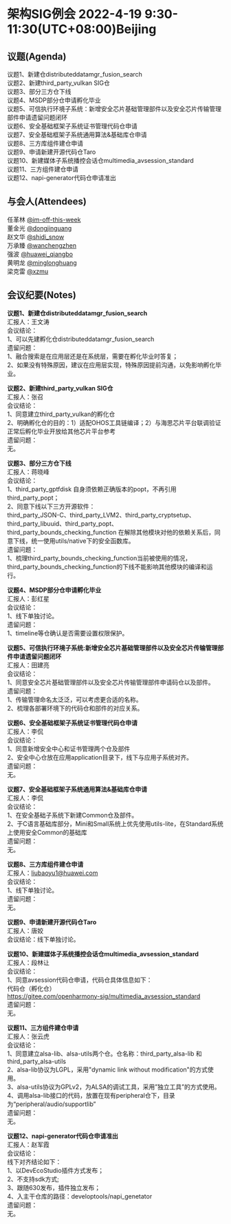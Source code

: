 # 架构SIG例会 2022-4-19 9:30-11:30(UTC+08:00)Beijing

## 议题(Agenda)

议题1、新建仓distributeddatamgr_fusion_search  
议题2、新建third_party_vulkan SIG仓  
议题3、部分三方仓下线  
议题4、MSDP部分仓申请孵化毕业  
议题5、可信执行环境子系统：新增安全芯片基础管理部件以及安全芯片传输管理部件申请遗留问题闭环  
议题6、安全基础框架子系统证书管理代码仓申请  
议题7、安全基础框架子系统通用算法&基础库仓申请  
议题8、三方库组件建仓申请  
议题9、申请新建开源代码仓Taro  
议题10、新建媒体子系统播控会话仓multimedia_avsession_standard  
议题11、三方组件建仓申请  
议题12、napi-generator代码仓申请准出  

## 与会人(Attendees)

任革林 [@im-off-this-week](https://gitee.com/im-off-this-week)  
董金光 [@dongjinguang](https://gitee.com/dongjinguang)  
赵文华 [@shidi_snow](https://gitee.com/shidi_snow)  
万承臻 [@wanchengzhen](https://gitee.com/wanchengzhen)  
强波   [@huawei_qiangbo](https://gitee.com/huawei_qiangbo)  
黄明龙 [@minglonghuang](https://gitee.com/minglonghuang)  
梁克雷 [@xzmu](https://gitee.com/xzmu)  

## 会议纪要(Notes)

**议题1、新建仓distributeddatamgr_fusion_search**  
汇报人：王文涛  
会议结论：  
1、可以先建孵化仓distributeddatamgr_fusion_search  
遗留问题：  
1、融合搜索是在应用层还是在系统层，需要在孵化毕业时答复；  
2、如果没有特殊原因，建议在应用层实现，特殊原因提前沟通，以免影响孵化毕业。  

**议题2、新建third_party_vulkan SIG仓**  
汇报人：张召  
会议结论：  
1、同意建立third_party_vulkan的孵化仓  
2、明确孵化仓的目的：1）适配OHOS工具链编译；2）与海思芯片平台联调验证正常后孵化毕业开放给其他芯片平台参考  
遗留问题：  
无。  

**议题3、部分三方仓下线**  
汇报人：蒋晓峰  
会议结论：  
1、third_party_gptfdisk 自身须依赖正确版本的popt，不再引用third_party_popt；  
2、同意下线以下三方开源软件：  
third_party_JSON-C、third_party_LVM2、third_party_cryptsetup、third_party_libuuid、third_party_popt、third_party_bounds_checking_function 在解除其他模块对他的依赖关系后，同意下线，统一使用utils/native下的安全函数库。  
遗留问题：  
1、梳理third_party_bounds_checking_function当前被使用的情况，third_party_bounds_checking_function的下线不能影响其他模块的编译和运行。  

**议题4、MSDP部分仓申请孵化毕业**  
汇报人：彭红星  
会议结论：  
1、线下单独讨论。  
遗留问题：  
1、timeline等仓确认是否需要设置权限保护。  

**议题5、可信执行环境子系统:新增安全芯片基础管理部件以及安全芯片传输管理部件申请遗留问题闭环**  
汇报人：田建亮  
会议结论：  
1、同意安全芯片基础管理部件以及安全芯片传输管理部件申请码仓以及部件。  
遗留问题：  
1、传输管理命名太泛泛，可以考虑更合适的名称。  
2、梳理各部署环境下的代码仓和部件的对应关系。  

**议题6、安全基础框架子系统证书管理代码仓申请**  
汇报人：李侃  
会议结论：  
1、同意新增安全中心和证书管理两个仓及部件  
2、安全中心仓放在应用application目录下，线下与应用子系统对齐。  
遗留问题：  
无。  

**议题7、安全基础框架子系统通用算法&基础库仓申请**  
汇报人：李侃  
会议结论：  
1、在安全基础子系统下新建Common仓及部件。  
2、于C语言基础库部分，Mini和Small系统上优先使用utils-lite，在Standard系统上使用安全Common的基础库  
遗留问题：  
无。  

**议题8、三方库组件建仓申请**  
汇报人：liubaoyu1@huawei.com  
会议结论：  
1、线下单独讨论。  
遗留问题：  
无。  

**议题9、申请新建开源代码仓Taro**  
汇报人：唐姣  
会议结论：线下单独讨论。  

**议题10、新建媒体子系统播控会话仓multimedia_avsession_standard**  
汇报人：段林让  
会议结论：  
1、同意avsession代码仓申请，代码仓具体信息如下：  
代码仓（孵化仓）  
https://gitee.com/openharmony-sig/multimedia_avsession_standard  
遗留问题：  
无。  

**议题11、三方组件建仓申请**  
汇报人：张云虎  
会议结论：  
1、同意建立alsa-lib、alsa-utils两个仓。仓名称：third_party_alsa-lib 和 third_party_alsa-utils  
2、alsa-lib协议为LGPL，采用"dynamic link without modification"的方式使用。  
3、alsa-utils协议为GPLv2，为ALSA的调试工具，采用”独立工具”的方式使用。  
4、调用alsa-lib接口的代码，放置在现有peripheral仓下，目录为“peripheral/audio/supportlib”  
遗留问题：  
无。  

**议题12、napi-generator代码仓申请准出**  
汇报人：赵军霞  
会议结论：  
线下对齐结论如下：  
1、以DevEcoStudio插件方式发布；  
2、不支持sdk方式;  
3、跟随630发布，插件独立发布；  
4、入主干仓库的路径：developtools/napi_genetator  
遗留问题：  
无。  
